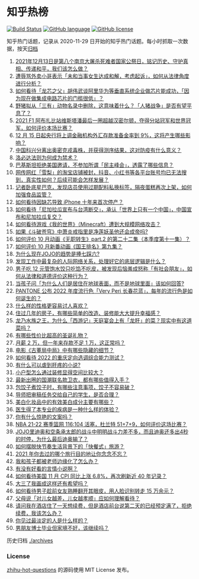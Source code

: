 # 知乎热榜
[![Build Status](https://github.com/ToWeLong/zhihu-hot-questions/workflows/CI/badge.svg)](https://github.com/ToWeLong/zhihu-hot-questions/actions)
[![GitHub language](https://img.shields.io/badge/language-golang-orange.svg)](https://golang.org/)
[![GitHub license](https://img.shields.io/github/license/ToWeLong/zhihu-hot-questions)](https://github.com/ToWeLong/zhihu-hot-questions/blob/main/LICENSE)

知乎热门话题，记录从 2020-11-29 日开始的知乎热门话题。每小时抓取一次数据，按天[归档](./archives)

<!-- BEGIN -->

1. [2021年12月13日是第八个南京大屠杀死难者国家公祭日，铭记历史、守护真相、传递和平，我们该怎么做？](https://www.zhihu.com/question/504617712)
1. [遭辱骂外卖小哥表示「未和当事女生达成和解，考虑起诉」，如何从法律角度进行分析？](https://www.zhihu.com/question/505505043)
1. [如何看待「龙芯之父」胡伟武谈阿里华为等垂直系统企业做芯片能成功，「因为现在做集成电路芯片的门槛很低」？](https://www.zhihu.com/question/505445344)
1. [野猪拟从「三有」动物名录中删除，这意味着什么？「人猪战争」是否有望平息了？](https://www.zhihu.com/question/505438833)
1. [2021 F1 阿布扎比站维斯塔潘最后一圈超越汉密尔顿，夺得分站冠军和世界冠军，如何评价本场比赛？](https://www.zhihu.com/question/505605334)
1. [12 月 15 日起央行将上调金融机构外汇存款准备金率到 9%，这将产生哪些影响？](https://www.zhihu.com/question/504912435)
1. [中国科兴分离出奥密克戎毒株，并获得测序结果，这对防疫有什么意义？](https://www.zhihu.com/question/505380257)
1. [洛必达法则为何成为禁术？](https://www.zhihu.com/question/353386640)
1. [巴基斯坦拒绝美国邀请，不参加所谓「民主峰会」，透露了哪些信息？](https://www.zhihu.com/question/504864501)
1. [网传网红「雪梨」的淘宝店铺被封，抖音、小红书等各平台账号均已无法搜到，真实性如何？后续可能会怎样发展？](https://www.zhihu.com/question/505527418)
1. [记者卧底星巴克，发现店员使用过期配料私换标签，隔夜蛋糕再次上架，如何加强食品监管？](https://www.zhihu.com/question/505636260)
1. [如何看待因缺芯导致 iPhone 十年来首次停产？](https://www.zhihu.com/question/504506871)
1. [如何看待「尼加拉瓜宣布与台湾断交」，承认「世界上只有一个中国」，中国宣布和尼加拉瓜复交？](https://www.zhihu.com/question/504963373)
1. [如何看待游戏《我的世界》（Minecraft）遭到大规模网络攻击？](https://www.zhihu.com/question/505410909)
1. [如果《斗破苍穹》中萧炎戒指里是净莲妖圣他还会成帝吗?](https://www.zhihu.com/question/504111800)
1. [如何评价 10 月动画《无职转生》part.2 的第二十二集（本季度第十一集）？](https://www.zhihu.com/question/505078885)
1. [如何评价 10 月新番动画《国王排名》第九集？](https://www.zhihu.com/question/504789398)
1. [为什么现在JOJO的趋势是捧七踩六?](https://www.zhihu.com/question/411626637)
1. [发现工作中最复杂的人际网络关系，处理好它的底层逻辑是什么？](https://www.zhihu.com/question/504413167)
1. [男子吃 12 元管饱水饺只吃馅不吃皮，被发现后恼羞成怒称「有社会朋友」，如何从法律和道德评价这种行为？](https://www.zhihu.com/question/505514174)
1. [当孩子问「为什么人们是居住在地球表面，而不是地球里面」该如何回答?](https://www.zhihu.com/question/499988729)
1. [PANTONE 公布 2022 年度流行色「Very Peri 长春花蓝」，每年的流行色是如何诞生的？](https://www.zhihu.com/question/504869284)
1. [什么样的性格更容易讨人喜欢？](https://www.zhihu.com/question/493962569)
1. [住过几年的房子，有哪些简单的改造、装修能大大提升幸福感？](https://www.zhihu.com/question/23252705)
1. [龙乃水族之王，为什么「西游记」天庭宴会上有「龙肝」的菜？现实中有这道菜吗？](https://www.zhihu.com/question/497611410)
1. [有哪些性价比超高的圣诞礼物？](https://www.zhihu.com/question/503306216)
1. [月薪  2 万，但一年来存款不足 1 万，这正常吗？](https://www.zhihu.com/question/504495987)
1. [电影《古董局中局》中有哪些隐藏的细节？](https://www.zhihu.com/question/503087800)
1. [如何看待 2022 的重庆定向选调综合能力测试？](https://www.zhihu.com/question/503655059)
1. [有什么可以虐到肝疼的小说?](https://www.zhihu.com/question/369931227)
1. [小户型怎么通过装修显得空间比较大？](https://www.zhihu.com/question/340346934)
1. [最新出圈的国潮联名款卫衣，都有哪些值得入手？](https://www.zhihu.com/question/504374908)
1. [包饺子煮饺子时，有哪些注意事项，饺子不容易破？](https://www.zhihu.com/question/434361194)
1. [导师把审稿任务交给自己的学生，是否合理？](https://www.zhihu.com/question/504000377)
1. [美白化妆品中的有效美白成分主要有哪些？](https://www.zhihu.com/question/22713835)
1. [医生得了本专业的疾病是一种什么样的体验？](https://www.zhihu.com/question/489822787)
1. [你有什么惊艳的文案吗？](https://www.zhihu.com/question/502184394)
1. [NBA 21-22 赛季篮网 116:104 活塞，杜兰特 51+7+9，如何评价这场比赛？](https://www.zhihu.com/question/505634028)
1. [JOJO里迪奥和空条承太郎的战斗中明明战斗力差不多，而且迪奥还多出4秒的时停，为什么最后迪奥输了？](https://www.zhihu.com/question/384804116)
1. [如何摆脱快节奏生活背景下的「快餐式」旅游？](https://www.zhihu.com/question/498557034)
1. [2021 年你去过的哪个旅行目的地让你念念不忘？](https://www.zhihu.com/question/505010288)
1. [我和孩子都被老师边缘化了怎么办？](https://www.zhihu.com/question/495633901)
1. [有没有好看的言情小说啊？](https://www.zhihu.com/question/482733530)
1. [如何看待美国 11 月 CPI 同比上涨 6.8%，再次刷新近 40 年记录？](https://www.zhihu.com/question/505164930)
1. [大三了我画成这样还有希望吗？](https://www.zhihu.com/question/503966500)
1. [如何看待男子趁前女友熟睡翻开其眼皮，用人脸识别转走 15 万余元？](https://www.zhihu.com/question/505434300)
1. [父母说「对儿女越差，儿女越孝顺」应如何理解看待？](https://www.zhihu.com/question/289134119)
1. [请问我在酒店住了一天想续费，但是酒店前台说第二天的已经预定满了，拒绝续费，我该怎么办？](https://www.zhihu.com/question/32073860)
1. [你见过最淡定的人是什么样的？](https://www.zhihu.com/question/42167617)
1. [男朋友博士毕业但家境不好，该继续吗？](https://www.zhihu.com/question/502266440)

<!-- END -->

历史归档 [./archives](./archives)


### License
[zhihu-hot-questions](https://github.com/towelong/zhihu-hot-questions) 的源码使用 MIT License 发布。